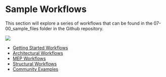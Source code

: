 # Sample Workflows

This section will explore a series of workflows that can be found in the 07-00\_sample\_files folder in the Github repository.

![](../.gitbook/assets/sample.png)

* [Getting Started Workflows](04-01_getting-started-workflows/) 
* [Architectural Workflows](04-02_architectural-workflows/)
* [MEP Workflows](04-03_mep-workflows/) 
* [Structural Workflows](https://github.com/martinstacey/RefineryPrimer/tree/496f204f835e39d17e57c89b84d64d051c2398ae/04-sample-workflows/04-02_structural-workflows/README.md)
* [Community Examples](04-05_community-examples.md)

